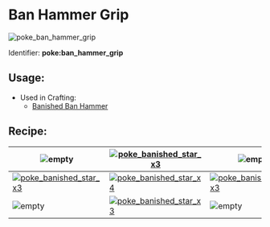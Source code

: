 # Ban Hammer Grip

![poke\_ban\_hammer\_grip](https://github.com/ItsMePok/PFE/assets/136857747/85f6248c-a470-4cb1-88c9-ff685cee1854)

Identifier: **poke:ban\_hammer\_grip**

## Usage:

* Used in Crafting:
  * [Banished Ban Hammer](https://github.com/ItsMePok/PFE/wiki/Ban-Hammer)

## Recipe:

| ![empty](https://github.com/ItsMePok/PFE/assets/136857747/539f7ffa-6950-4eb0-9333-9a4bff3b15de)                                                                                             | [![poke\_banished\_star\_x3](https://github.com/ItsMePok/PFE/assets/136857747/1174ceba-b39a-420f-bc70-6d78bcbe5951)](https://pfewiki.gitbook.io/home/items/banished-stars/banished-star-x3) | ![empty](https://github.com/ItsMePok/PFE/assets/136857747/539f7ffa-6950-4eb0-9333-9a4bff3b15de)                                                                                             |
| ------------------------------------------------------------------------------------------------------------------------------------------------------------------------------------------- | ------------------------------------------------------------------------------------------------------------------------------------------------------------------------------------------- | ------------------------------------------------------------------------------------------------------------------------------------------------------------------------------------------- |
| [![poke\_banished\_star\_x3](https://github.com/ItsMePok/PFE/assets/136857747/1174ceba-b39a-420f-bc70-6d78bcbe5951)](https://pfewiki.gitbook.io/home/items/banished-stars/banished-star-x3) | [![poke\_banished\_star\_x4](https://github.com/ItsMePok/PFE/assets/136857747/fe59da80-6212-4204-9d12-39e0bdbc55ff)](https://pfewiki.gitbook.io/home/items/banished-stars/banished-star-x4) | [![poke\_banished\_star\_x3](https://github.com/ItsMePok/PFE/assets/136857747/1174ceba-b39a-420f-bc70-6d78bcbe5951)](https://pfewiki.gitbook.io/home/items/banished-stars/banished-star-x3) |
| ![empty](https://github.com/ItsMePok/PFE/assets/136857747/539f7ffa-6950-4eb0-9333-9a4bff3b15de)                                                                                             | [![poke\_banished\_star\_x3](https://github.com/ItsMePok/PFE/assets/136857747/1174ceba-b39a-420f-bc70-6d78bcbe5951)](https://pfewiki.gitbook.io/home/items/banished-stars/banished-star-x3) | ![empty](https://github.com/ItsMePok/PFE/assets/136857747/539f7ffa-6950-4eb0-9333-9a4bff3b15de)                                                                                             |
